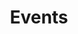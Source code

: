 ---
financial_year: 2018-19
slug: events
layout: events
years:
- [2015-16, /2015-16/events, link]
- [2016-17, /2016-17/events, link]
- [2017-18, /2017-18/events, link]
- [2018-19, /2018-19/events, active]
active: events
title: Events
nested: false
---